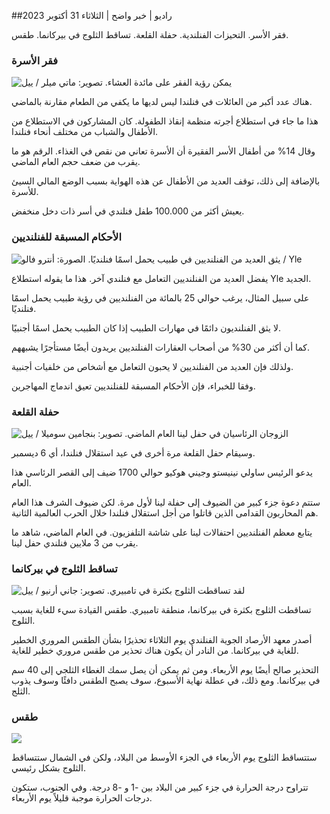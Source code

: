 ##راديو \| خبر واضح \| الثلاثاء 31 أكتوبر 2023

فقر الأسر. التحيزات الفنلندية. حفلة القلعة. تساقط الثلوج في بيركانما. طقس.

### فقر الأسرة

![يمكن رؤية الفقر على مائدة العشاء. تصوير: ماتي ميلر / ييل](https://images.cdn.yle.fi/image/upload/c_crop,h_1080,w_1919,x_0,y_0/ar_1.7777777777777777,c_fill,g_faces,h_675,w_1200/dpr_1.0/q_auto:eco/f_auto/fl_lossy/v1674642954/39-106372263d105c885d6a)

هناك عدد أكبر من العائلات في فنلندا ليس لديها ما يكفي من الطعام مقارنة بالماضي.

هذا ما جاء في استطلاع أجرته منظمة إنقاذ الطفولة. كان المشاركون في الاستطلاع من الأطفال والشباب من مختلف أنحاء فنلندا.

وقال 14% من أطفال الأسر الفقيرة أن الأسرة تعاني من نقص في الغذاء. الرقم هو ما يقرب من ضعف حجم العام الماضي.

بالإضافة إلى ذلك، توقف العديد من الأطفال عن هذه الهواية بسبب الوضع المالي السيئ للأسرة.

يعيش أكثر من 100.000 طفل فنلندي في أسر ذات دخل منخفض.

### الأحكام المسبقة للفنلنديين

![يثق العديد من الفنلنديين في طبيب يحمل اسمًا فنلنديًا. الصورة: أنترو فالو / Yle](https://images.cdn.yle.fi/image/upload/c_crop,h_3179,w_5653,x_0,y_83/ar_1.7777777777777777,c_fill,g_faces,h_675,w_1200/dpr_1.0/q_auto:eco/f_auto/fl_lossy/v1697116975/39-11855466527f10854aec)

يفضل العديد من الفنلنديين التعامل مع فنلندي آخر. هذا ما يقوله استطلاع Yle الجديد.

على سبيل المثال، يرغب حوالي 25 بالمائة من الفنلنديين في رؤية طبيب يحمل اسمًا فنلنديًا.

لا يثق الفنلنديون دائمًا في مهارات الطبيب إذا كان الطبيب يحمل اسمًا أجنبيًا.

كما أن أكثر من 30% من أصحاب العقارات الفنلنديين يريدون أيضًا مستأجرًا يشبههم.

ولذلك فإن العديد من الفنلنديين لا يحبون التعامل مع أشخاص من خلفيات أجنبية.

وفقا للخبراء، فإن الأحكام المسبقة للفنلنديين تعيق اندماج المهاجرين.

### حفلة القلعة

![الزوجان الرئاسيان في حفل لينا العام الماضي. تصوير: بنجامين سوميلا / ييل](https://images.cdn.yle.fi/image/upload/c_crop,h_1674,w_2976,x_0,y_24/ar_1.7777777777777777,c_fill,g_faces,h_675,w_1200/dpr_1.0/q_auto:eco/f_auto/fl_lossy/v1670345033/39-1044359638f710a6e724)

وسيقام حفل القلعة مرة أخرى في عيد استقلال فنلندا، أي 6 ديسمبر.

يدعو الرئيس ساولي نينيستو وجيني هوكيو حوالي 1700 ضيف إلى القصر الرئاسي هذا العام.

ستتم دعوة جزء كبير من الضيوف إلى حفلة لينا لأول مرة. لكن ضيوف الشرف هذا العام هم المحاربون القدامى الذين قاتلوا من أجل استقلال فنلندا خلال الحرب العالمية الثانية.

يتابع معظم الفنلنديين احتفالات لينا على شاشة التلفزيون. في العام الماضي، شاهد ما يقرب من 3 ملايين فنلندي حفل لينا.

### تساقط الثلوج في بيركانما

![لقد تساقطت الثلوج بكثرة في تامبيري. تصوير: جاني أرنيو / ييل](https://images.cdn.yle.fi/image/upload/c_crop,h_3375,w_6000,x_0,y_331/ar_1.7777777777777777,c_fill,g_faces,h_675,w_1200/dpr_1.0/q_auto:eco/f_auto/fl_lossy/v1698736404/39-11934306540799d9879d)

تساقطت الثلوج بكثرة في بيركانما، منطقة تامبيري. طقس القيادة سيء للغاية بسبب الثلوج.

أصدر معهد الأرصاد الجوية الفنلندي يوم الثلاثاء تحذيرًا بشأن الطقس المروري الخطير للغاية في بيركانما. من النادر أن يكون هناك تحذير من طقس مروري خطير للغاية.

التحذير صالح أيضًا يوم الأربعاء. ومن ثم يمكن أن يصل سمك الغطاء الثلجي إلى 40 سم في بيركانما. ومع ذلك، في عطلة نهاية الأسبوع، سوف يصبح الطقس دافئًا وسوف يذوب الثلج.

### طقس

![](https://images.cdn.yle.fi/image/upload/c_crop,h_1080,w_1919,x_0,y_0/ar_1.7777777777777777,c_fill,g_faces,h_675,w_1200/dpr_1.0/q_auto:eco/f_auto/fl_lossy/v1698767793/39-11940016541239893d2b)

ستتساقط الثلوج يوم الأربعاء في الجزء الأوسط من البلاد، ولكن في الشمال ستتساقط الثلوج بشكل رئيسي.

تتراوح درجة الحرارة في جزء كبير من البلاد بين -1 و -8 درجة. وفي الجنوب، ستكون درجات الحرارة موجبة قليلاً يوم الأربعاء.